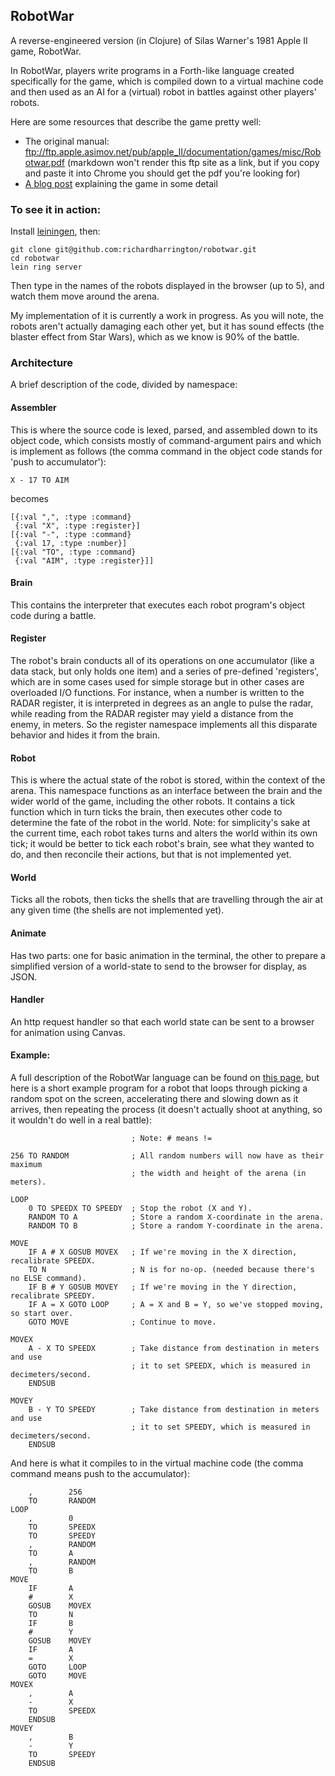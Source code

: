 RobotWar
--------

A reverse-engineered version (in Clojure) of Silas Warner's 1981 Apple II game, RobotWar.

In RobotWar, players write programs in a Forth-like language created specifically for the game, which is compiled down to a virtual machine code and then used as an AI for a (virtual) robot in battles against other players' robots. 

Here are some resources that describe the game pretty well:

* The original manual: ftp://ftp.apple.asimov.net/pub/apple_II/documentation/games/misc/Robotwar.pdf (markdown won't render this ftp site as a link, but if you copy and paste it into Chrome you should get the pdf you're looking for)
* [A blog post](http://www.filfre.net/2012/01/robot-war/) explaining the game in some detail

### To see it in action:

Install [leiningen](http://leiningen.org), then:

    git clone git@github.com:richardharrington/robotwar.git
    cd robotwar
    lein ring server
    
Then type in the names of the robots displayed in the browser (up to 5), and watch them move around the arena.

My implementation of it is currently a work in progress.  As you will note, the robots aren't actually damaging each other yet, but it has sound effects (the blaster effect from Star Wars), which as we know is 90% of the battle.

### Architecture

A brief description of the code, divided by namespace:

#### Assembler

This is where the source code is lexed, parsed, and assembled down to its object code, which consists mostly of command-argument pairs and which is implement as follows (the comma command in the object code stands for 'push to accumulator'):

    X - 17 TO AIM

becomes

    [{:val ",", :type :command} 
     {:val "X", :type :register}] 
    [{:val "-", :type :command} 
     {:val 17, :type :number}] 
    [{:val "TO", :type :command} 
     {:val "AIM", :type :register}]]

#### Brain

This contains the interpreter that executes each robot program's object code during a battle.

#### Register

The robot's brain conducts all of its operations on one accumulator (like a data stack, but only holds one item) and a series of pre-defined 'registers', which are in some cases used for simple storage but in other cases are overloaded I/O functions. For instance, when a number is written to the RADAR register, it is interpreted in degrees as an angle to pulse the radar, while reading from the RADAR register may yield a distance from the enemy, in meters. So the register namespace implements all this disparate behavior and hides it from the brain.

#### Robot

This is where the actual state of the robot is stored, within the context of the arena. This namespace functions as an interface between the brain and the wider world of the game, including the other robots. It contains a tick function which in turn ticks the brain, then executes other code to determine the fate of the robot in the world. Note: for simplicity's sake at the current time, each robot takes turns and alters the world within its own tick; it would be better to tick each robot's brain, see what they wanted to do, and then reconcile their actions, but that is not implemented yet.

#### World

Ticks all the robots, then ticks the shells that are travelling through the air at any given time (the shells are not implemented yet).

#### Animate

Has two parts: one for basic animation in the terminal, the other to prepare a simplified version of a world-state to send to the browser for display, as JSON.

#### Handler

An http request handler so that each world state can be sent to a browser for animation using Canvas.

#### Example:

A full description of the RobotWar language can be found on [this page](http://corewar.co.uk/robotwar/robotwar.txt), but here is a short example program for a robot that loops through picking a random spot on the screen, accelerating there and slowing down as it arrives, then repeating the process (it doesn't actually shoot at anything, so it wouldn't do well in a real battle):

                               ; Note: # means !=
    
    256 TO RANDOM              ; All random numbers will now have as their maximum
                               ; the width and height of the arena (in meters).
    
    LOOP
        0 TO SPEEDX TO SPEEDY  ; Stop the robot (X and Y). 
        RANDOM TO A            ; Store a random X-coordinate in the arena.
        RANDOM TO B            ; Store a random Y-coordinate in the arena.
    
    MOVE
        IF A # X GOSUB MOVEX   ; If we're moving in the X direction, recalibrate SPEEDX.
        TO N                   ; N is for no-op. (needed because there's no ELSE command).
        IF B # Y GOSUB MOVEY   ; If we're moving in the Y direction, recalibrate SPEEDY. 
        IF A = X GOTO LOOP     ; A = X and B = Y, so we've stopped moving, so start over. 
        GOTO MOVE              ; Continue to move.
         
    MOVEX 
        A - X TO SPEEDX        ; Take distance from destination in meters and use
                               ; it to set SPEEDX, which is measured in decimeters/second.
        ENDSUB
    
    MOVEY
        B - Y TO SPEEDY        ; Take distance from destination in meters and use
                               ; it to set SPEEDY, which is measured in decimeters/second.
        ENDSUB  
    
And here is what it compiles to in the virtual machine code (the comma command means push to the accumulator):

        ,        256
        TO       RANDOM
    LOOP
        ,        0
        TO       SPEEDX
        TO       SPEEDY
        ,        RANDOM
        TO       A
        ,        RANDOM
        TO       B
    MOVE
        IF       A
        #        X
        GOSUB    MOVEX
        TO       N
        IF       B
        #        Y
        GOSUB    MOVEY
        IF       A
        =        X
        GOTO     LOOP
        GOTO     MOVE
    MOVEX
        ,        A
        -        X
        TO       SPEEDX
        ENDSUB
    MOVEY
        ,        B
        -        Y
        TO       SPEEDY
        ENDSUB
        
        
            
